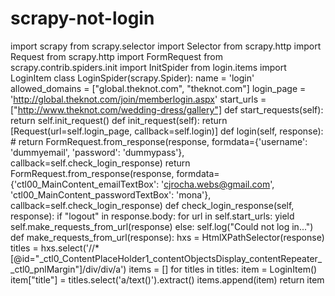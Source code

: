 # scrapy-not-login
import scrapy from scrapy.selector     import Selector from scrapy.http         import Request from scrapy.http         import FormRequest from scrapy.contrib.spiders.init import InitSpider from login.items import LoginItem  class LoginSpider(scrapy.Spider):     name = 'login'     allowed_domains = ["global.theknot.com", "theknot.com"]     login_page = 'http://global.theknot.com/join/memberlogin.aspx'     start_urls = ["http://www.theknot.com/wedding-dress/gallery"]      def start_requests(self):         return self.init_request()      def init_request(self):         return [Request(url=self.login_page, callback=self.login)]      def login(self, response):         # return FormRequest.from_response(response, formdata={'username': 'dummyemail', 'password': 'dummypass'}, callback=self.check_login_response) 	return FormRequest.from_response(response, formdata={'ctl00_MainContent_emailTextBox': 'cjrocha.webs@gmail.com', 'ctl00_MainContent_passwordTextBox': 'mona'}, callback=self.check_login_response)     def check_login_response(self, response):         if "logout" in response.body:                 for url in self.start_urls:                         yield self.make_requests_from_url(response)         else:                 self.log("Could not log in...") 	 	def make_requests_from_url(response): 		hxs = HtmlXPathSelector(response) 		titles = hxs.select('//*[@id="_ctl0_ContentPlaceHolder1_contentObjectsDisplay_contentRepeater__ctl0_pnlMargin"]/div/div/a') 		items = [] 		for titles in titles: 			item = LoginItem() 			item["title"] = titles.select('a/text()').extract() 			items.append(item) 			return item                                                                
